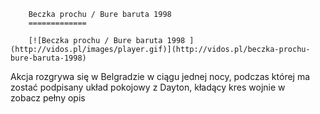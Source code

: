 
        Beczka prochu / Bure baruta 1998 
        =============
        
        [![Beczka prochu / Bure baruta 1998 ](http://vidos.pl/images/player.gif)](http://vidos.pl/beczka-prochu-bure-baruta-1998)
        
        
 Akcja rozgrywa się w Belgradzie w ciągu jednej nocy, podczas której ma zostać podpisany układ pokojowy z Dayton, kładący kres wojnie w zobacz pełny opis
    